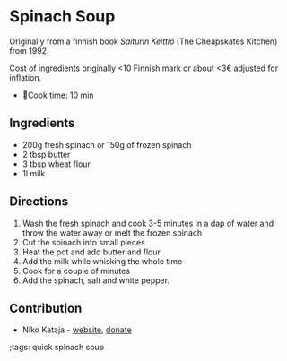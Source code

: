 # Spinach Soup  

Originally from a finnish book _Saiturin Keittiö_ (The Cheapskates Kitchen) from 1992.

Cost of ingredients originally <10 Finnish mark or about <3€ adjusted for inflation.

- 🍳Cook time: 10 min

## Ingredients

- 200g fresh spinach or 150g of frozen spinach
- 2 tbsp butter
- 3 tbsp wheat flour
- 1l milk

## Directions

1. Wash the fresh spinach and cook 3-5 minutes in a dap of water and throw the water away or melt the frozen spinach 
2. Cut the spinach into small pieces
3. Heat the pot and add butter and flour
4. Add the milk while whisking the whole time
5. Cook for a couple of minutes
6. Add the spinach, salt and white pepper.

## Contribution

- Niko Kataja - [website](https://github.com/Nikedi), [donate](https://paypal.me/Nkataja)

;tags: quick spinach soup